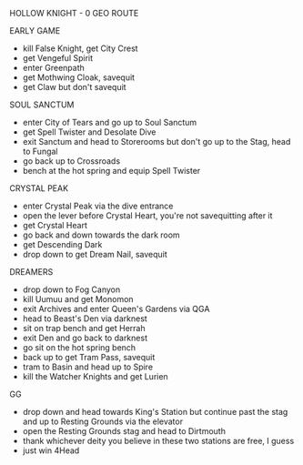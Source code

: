 HOLLOW KNIGHT - 0 GEO ROUTE 

EARLY GAME 
- kill False Knight, get City Crest 
- get Vengeful Spirit  
- enter Greenpath 
- get Mothwing Cloak, savequit 
- get Claw but don't savequit 

SOUL SANCTUM 
- enter City of Tears and go up to Soul Sanctum 
- get Spell Twister and Desolate Dive 
- exit Sanctum and head to Storerooms but don't go up to the Stag, head to Fungal 
- go back up to Crossroads 
- bench at the hot spring and equip Spell Twister 

CRYSTAL PEAK 
- enter Crystal Peak via the dive entrance 
- open the lever before Crystal Heart, you're not savequitting after it 
- get Crystal Heart 
- go back and down towards the dark room 
- get Descending Dark 
- drop down to get Dream Nail, savequit 

DREAMERS 
- drop down to Fog Canyon 
- kill Uumuu and get Monomon 
- exit Archives and enter Queen's Gardens via QGA 
- head to Beast's Den via darknest 
- sit on trap bench and get Herrah 
- exit Den and go back to darknest 
- go sit on the hot spring bench 
- back up to get Tram Pass, savequit 
- tram to Basin and head up to Spire 
- kill the Watcher Knights and get Lurien 

GG 
- drop down and head towards King's Station but continue past the stag and up to Resting Grounds via the elevator 
- open the Resting Grounds stag and head to Dirtmouth  
- thank whichever deity you believe in these two stations are free, I guess
- just win 4Head 